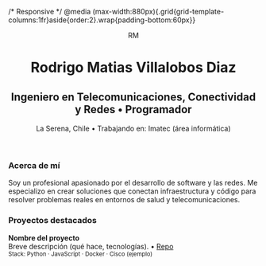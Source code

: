 
/* Responsive */
@media (max-width:880px){.grid{grid-template-columns:1fr}aside{order:2}.wrap{padding-bottom:60px}}
</style>
</head>
<body>
<div class="wrap">
<header>
<div class="avatar">RM</div>
<div>
<h1><!-- EDITAR: NOMBRE -->Rodrigo Matias Villalobos Diaz</h1>
<h2><!-- EDITAR: TITULO -->Ingeniero en Telecomunicaciones, Conectividad y Redes • Programador</h2>
<div class="meta">La Serena, Chile • Trabajando en: Imatec (área informática)</div>
</div>
</header>


<div class="grid">
<main>
<section class="section card">
<h3>Acerca de mí</h3>
<p class="meta"><!-- EDITAR: RESUMEN --></p>
<p>Soy un profesional apasionado por el desarrollo de software y las redes. Me especializo en crear soluciones que conectan infraestructura y código para resolver problemas reales en entornos de salud y telecomunicaciones.</p>
</section>


<section class="section">
<h3>Proyectos destacados</h3>
<div class="projects">
<!-- EDITAR: DUPLICA ESTE BLOQUE POR CADA PROYECTO -->
<div class="project">
<strong>Nombre del proyecto</strong>
<div class="meta">Breve descripción (qué hace, tecnologías). • <a href="#" target="_blank">Repo</a></div>
<div>
<small class="meta">Stack: Python · JavaScript · Docker · Cisco (ejemplo)</small>
</div>
</div>
<!-- /FIN PROYECTO -->
</div>
